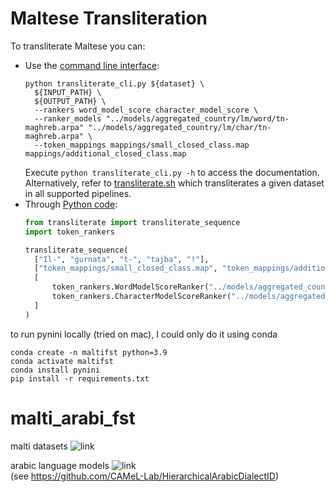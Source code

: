 # Maltese Transliteration

To transliterate Maltese you can:
- Use the [command line interface](src/transliterate_cli.py):
  ```shell
  python transliterate_cli.py ${dataset} \
    ${INPUT_PATH} \
    ${OUTPUT_PATH} \
    --rankers word_model_score character_model_score \
    --ranker_models "../models/aggregated_country/lm/word/tn-maghreb.arpa" "../models/aggregated_country/lm/char/tn-maghreb.arpa" \
    --token_mappings mappings/small_closed_class.map mappings/additional_closed_class.map
  ```
  Execute `python transliterate_cli.py -h` to access the documentation.
  Alternatively, refer to [transliterate.sh](src/transliterate.sh) which transliterates a given dataset in all supported pipelines.
- Through [Python code](src/transliterate.py):
  ```python
  from transliterate import transliterate_sequence
  import token_rankers
  
  transliterate_sequence(
    ["Il-", "ġurnata", "t-", "tajba", "!"],
    ["token_mappings/small_closed_class.map", "token_mappings/additional_closed_class.map"],
    [
        token_rankers.WordModelScoreRanker("../models/aggregated_country/lm/word/tn-maghreb.arpa"),
        token_rankers.CharacterModelScoreRanker("../models/aggregated_country/lm/char/tn-maghreb.arpa"),
    ]
  )
  ```

to run pynini locally (tried on mac), I could only do it using conda

```
conda create -n maltifst python=3.9
conda activate maltifst
conda install pynini
pip install -r requirements.txt

```
# malti_arabi_fst

malti datasets ![link](https://drive.google.com/drive/folders/1f4clDAtCKoCGHxuvqbiF5yNxFItLUXo1)

arabic language models ![link](https://drive.google.com/drive/folders/1-_uZnl8LamZO9RPYguJJOywJTvJtWUyg?usp=sharing)
<br>
(see https://github.com/CAMeL-Lab/HierarchicalArabicDialectID)